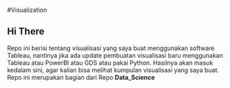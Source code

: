 #Visualization

## Hi There

Repo ini berisi tentang visualisasi yang saya buat menggunakan software Tableau, nantinya jika ada update pembuatan visualisasi baru menggunakan Tableau atau PowerBI atau GDS atau pakai Python. Hasilnya akan masuk kedalam sini, agar kalian bisa melihat kumpulan visualisasi yang saya buat. Repo ini merupakan bagian dari Repo **Data_Science**